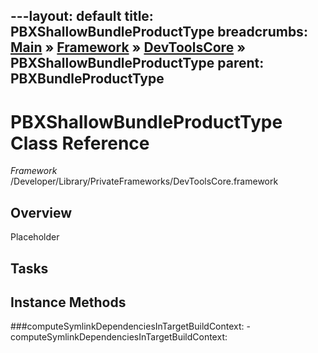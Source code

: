 ---layout: default
title: PBXShallowBundleProductType
breadcrumbs: <a href="/index.html">Main</a> &raquo; <a href="/Frameworks.html">Framework</a> &raquo; <a href="/Frameworks/DevToolsCore.html">DevToolsCore</a> &raquo; PBXShallowBundleProductType
parent: PBXBundleProductType 
---
# PBXShallowBundleProductType Class Reference

*Framework* /Developer/Library/PrivateFrameworks/DevToolsCore.framework

## Overview

Placeholder

## Tasks

## Instance Methods

<a name="-computeSymlinkDependenciesInTargetBuildContext:"></a>
###computeSymlinkDependenciesInTargetBuildContext:
    - computeSymlinkDependenciesInTargetBuildContext:

